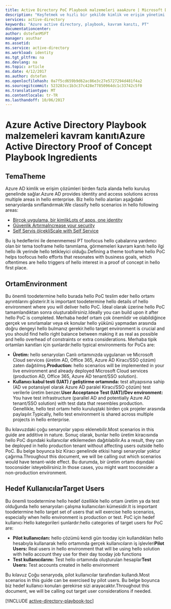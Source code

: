 ```yaml
---
title: Active Directory PoC Playbook malzemeleri aaaAzure | Microsoft Docs
description: "Keşfetmek ve hızlı bir şekilde kimlik ve erişim yönetimi senaryoları uygulayan"
services: active-directory
keywords: "Azure active directory, playbook, kavram kanıtı, PT"
documentationcenter: 
author: dstefanMSFT
manager: asuthar
ms.assetid: 
ms.service: active-directory
ms.workload: identity
ms.tgt_pltfrm: na
ms.devlang: na
ms.topic: article
ms.date: 4/12/2017
ms.author: dstefan
ms.openlocfilehash: 0a7f5cd659b9d62ac86e3c27e5727294d481f4a2
ms.sourcegitcommit: 523283cc1b3c37c428e77850964dc1c33742c5f0
ms.translationtype: MT
ms.contentlocale: tr-TR
ms.lasthandoff: 10/06/2017
---
```

# <a name="azure-active-directory-proof-of-concept-playbook-ingredients"></a><span data-ttu-id="e600e-104">Azure Active Directory Playbook malzemeleri kavram kanıtı</span><span class="sxs-lookup"><span data-stu-id="e600e-104">Azure Active Directory Proof of Concept Playbook Ingredients</span></span> 

## <a name="theme"></a><span data-ttu-id="e600e-105">Tema</span><span class="sxs-lookup"><span data-stu-id="e600e-105">Theme</span></span>
<span data-ttu-id="e600e-106">Azure AD kimlik ve erişim çözümleri birden fazla alanda hello kuruluş genelinde sağlar.</span><span class="sxs-lookup"><span data-stu-id="e600e-106">Azure AD provides identity and access solutions across multiple areas in hello enterprise.</span></span> <span data-ttu-id="e600e-107">Biz hello hello alanları aşağıdaki senaryolarda sınıflandırmak:</span><span class="sxs-lookup"><span data-stu-id="e600e-107">We classify hello scenarios in hello following areas:</span></span> 

* [<span data-ttu-id="e600e-108">Birçok uygulama, bir kimlik</span><span class="sxs-lookup"><span data-stu-id="e600e-108">Lots of apps, one identity</span></span>](active-directory-playbook-implementation.md#theme---lots-of-apps-one-identity) 
* [<span data-ttu-id="e600e-109">Güvenlik Artırma</span><span class="sxs-lookup"><span data-stu-id="e600e-109">Increase your security</span></span>](active-directory-playbook-implementation.md#theme---increase-your-security) 
* [<span data-ttu-id="e600e-110">Self Servis ölçekli</span><span class="sxs-lookup"><span data-stu-id="e600e-110">Scale with Self Service</span></span>](active-directory-playbook-implementation.md#theme---scale-with-self-service) 

<span data-ttu-id="e600e-111">Bu iş hedeflerini ile denenmemesi PT toofocus hello çabalarına yardımcı olan bir tema tooframe hello tanımlama, görmemeleri kavram kanıtı hello ilgi hello ilk yerinde hello tetikleyici olduğu.</span><span class="sxs-lookup"><span data-stu-id="e600e-111">Defining a theme tooframe hello PoC helps toofocus hello efforts that resonates with business goals, which oftentimes are hello triggers of hello interest in a proof of concept in hello first place.</span></span> 

## <a name="environment"></a><span data-ttu-id="e600e-112">Ortam</span><span class="sxs-lookup"><span data-stu-id="e600e-112">Environment</span></span>

<span data-ttu-id="e600e-113">Bu önemli toodetermine hello burada hello PoC teslim eder hello ortamı ayrıntılarını gösterir.</span><span class="sxs-lookup"><span data-stu-id="e600e-113">It is important toodetermine hello details of hello environment where you will deliver hello PoC.</span></span> <span data-ttu-id="e600e-114">İdeal olarak üzerine hello PoC tamamlandıktan sonra oluşturabilirsiniz.</span><span class="sxs-lookup"><span data-stu-id="e600e-114">Ideally you can build upon it after hello PoC is completed.</span></span> <span data-ttu-id="e600e-115">Merhaba hedef ortam çok önemlidir ve olabildiğince gerçek ve sınırlamalar veya ek konular hello yükünü yapmadan arasında doğru dengeyi hello bulmanız gerekir.</span><span class="sxs-lookup"><span data-stu-id="e600e-115">hello target environment is crucial and you should find hello right balance between making it as real as possible and hello overhead of constraints or extra considerations.</span></span> <span data-ttu-id="e600e-116">Merhaba tipik ortamları kanıtları için şunlardır:</span><span class="sxs-lookup"><span data-stu-id="e600e-116">hello typical environments for PoCs are:</span></span>
* <span data-ttu-id="e600e-117">**Üretim:** hello senaryoları Canlı ortamınızda uygulanan ve Microsoft Cloud services (üretim AD, Office 365, Azure AD Kiracı/SSO çözüm) zaten dağıtılmış.</span><span class="sxs-lookup"><span data-stu-id="e600e-117">**Production:** hello scenarios will be implemented in your live environment and already deployed Microsoft Cloud services (production AD, Office 365, Azure AD tenant/SSO solution).</span></span> 
* <span data-ttu-id="e600e-118">**Kullanıcı kabul testi (UAT) / geliştirme ortamında:** test altyapısına sahip (AD ve potansiyel olarak Azure AD paralel Kiracı/SSO çözüm) test verilerle üretim benzer.</span><span class="sxs-lookup"><span data-stu-id="e600e-118">**User Acceptance Test (UAT)/Dev environment:** You have test infrastructure (parallel AD and potentially Azure AD tenant/SSO solution) with test data that resembles production.</span></span> <span data-ttu-id="e600e-119">Genellikle, hello test ortamı hello kuruluştaki birden çok projeler arasında paylaşılır.</span><span class="sxs-lookup"><span data-stu-id="e600e-119">Typically, hello test environment is shared across multiple projects in hello enterprise.</span></span>

<span data-ttu-id="e600e-120">Bu kılavuzdaki çoğu senaryolar yapısı eklenebilir.</span><span class="sxs-lookup"><span data-stu-id="e600e-120">Most scenarios in this guide are additive in nature.</span></span> <span data-ttu-id="e600e-121">Sonuç olarak, bunlar hello üretim kiracısında hello PoC dışındaki kullanıcılar etkilemeden dağıtılabilir.</span><span class="sxs-lookup"><span data-stu-id="e600e-121">As a result, they can be deployed in hello production tenant without affecting users outside hello PoC.</span></span> <span data-ttu-id="e600e-122">Bu belge boyunca biz Kiracı genelinde etkisi hangi senaryolar yoktur çağırma.</span><span class="sxs-lookup"><span data-stu-id="e600e-122">Throughout this document, we will be calling out which scenarios would have tenant-wide effect.</span></span> <span data-ttu-id="e600e-123">Bu durumda, bir üretim ortamı dışındaki tooconsider isteyebilirsiniz.</span><span class="sxs-lookup"><span data-stu-id="e600e-123">In those cases, you might want tooconsider a non-production environment.</span></span> 


## <a name="target-users"></a><span data-ttu-id="e600e-124">Hedef Kullanıcılar</span><span class="sxs-lookup"><span data-stu-id="e600e-124">Target Users</span></span>

<span data-ttu-id="e600e-125">Bu önemli toodetermine hello hedef özellikle hello ortam üretim ya da test olduğunda hello senaryoları çalışma kullanıcıları kümesidir.</span><span class="sxs-lookup"><span data-stu-id="e600e-125">It is important toodetermine hello target set of users that will exercise hello scenarios, especially when hello environment is production or test.</span></span> <span data-ttu-id="e600e-126">PoC için hedef kullanıcı Hello kategorileri şunlardır:</span><span class="sxs-lookup"><span data-stu-id="e600e-126">hello categories of target users for PoC are:</span></span>
* <span data-ttu-id="e600e-127">**Pilot kullanıcıları:** hello çözümü kendi gün tooday için kullandıkları hello hesabıyla kullanarak hello ortamında gerçek kullanıcıların iş işlevleri</span><span class="sxs-lookup"><span data-stu-id="e600e-127">**Pilot Users:** Real users in hello environment that will be using hello solution with hello account they use for their day tooday job functions</span></span>
* <span data-ttu-id="e600e-128">**Test kullanıcılarını:** Test hello ortamında oluşturulan hesaplar</span><span class="sxs-lookup"><span data-stu-id="e600e-128">**Test Users:** Test accounts created in hello environment</span></span> 

<span data-ttu-id="e600e-129">Bu kılavuz Çoğu senaryoda, pilot kullanıcılar tarafından kullandı.</span><span class="sxs-lookup"><span data-stu-id="e600e-129">Most scenarios in this guide can be exercised by pilot users.</span></span> <span data-ttu-id="e600e-130">Bu belge boyunca biz hedef kullanıcı konuları gerekirse sizi arayacaktır.</span><span class="sxs-lookup"><span data-stu-id="e600e-130">Throughout this document, we will be calling out target user considerations if needed.</span></span>


[!INCLUDE [active-directory-playbook-toc](../../includes/active-directory-playbook-steps.md)]